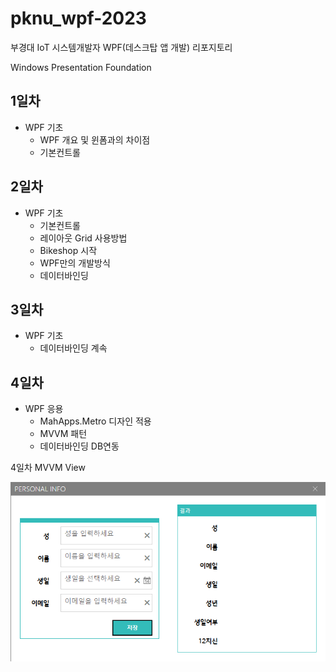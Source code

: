 # pknu_wpf-2023
부경대 IoT 시스템개발자 WPF(데스크탑 앱 개발) 리포지토리

Windows Presentation Foundation

## 1일차
- WPF 기초
	- WPF 개요 및 윈폼과의 차이점
	- 기본컨트롤
	
## 2일차
- WPF 기초
	- 기본컨트롤
	- 레이아웃 Grid 사용방법
	- Bikeshop 시작
	- WPF만의 개발방식
	- 데이터바인딩
	
## 3일차
- WPF 기초
	- 데이터바인딩 계속
	
## 4일차
- WPF 응용
	- MahApps.Metro 디자인 적용
	- MVVM 패턴
	- 데이터바인딩 DB연동
	
4일차 MVVM View

<img 
src="https://raw.githubusercontent.com/SoYoungHW/pknu_wpf-2023/main/Images/Wpf01.png" width="800">
	
	
	
